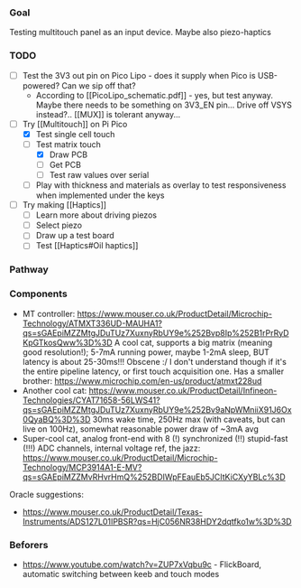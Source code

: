 ### Goal
Testing multitouch panel as an input device. Maybe also piezo-haptics

### TODO
- [ ] Test the 3V3 out pin on Pico Lipo - does it supply when Pico is USB-powered? Can we sip off that?
	- According to [[PicoLipo_schematic.pdf]] - yes, but test anyway. Maybe there needs to be something on 3V3_EN pin... Drive off VSYS instead?.. [[MUX]] is tolerant anyway...
- [ ] Try [[Multitouch]] on Pi Pico
	- [x] Test single cell touch
	- [ ] Test matrix touch
		- [x] Draw PCB
		- [ ] Get PCB
		- [ ] Test raw values over serial
	- [ ] Play with thickness and materials as overlay to test responsiveness when implemented under the keys
- [ ] Try making [[Haptics]]
	- [ ] Learn more about driving piezos
	- [ ] Select piezo
	- [ ] Draw up a test board
	- [ ] Test [[Haptics#Oil haptics]]

### Pathway


### Components
- MT controller: https://www.mouser.co.uk/ProductDetail/Microchip-Technology/ATMXT336UD-MAUHA1?qs=sGAEpiMZZMtgJDuTUz7XuxnyRbUY9e%252Bvp8Ip%252B1rPrRyDKpGTkosQww%3D%3D
	A cool cat, supports a big matrix (meaning good resolution!); 5-7mA running power, maybe 1-2mA sleep, BUT latency is about 25-30ms!!! Obscene :/ I don't understand though if it's the entire pipeline latency, or first touch acquisition one. Has a smaller brother: https://www.microchip.com/en-us/product/atmxt228ud
- Another cool cat: https://www.mouser.co.uk/ProductDetail/Infineon-Technologies/CYAT71658-56LWS41?qs=sGAEpiMZZMtgJDuTUz7XuxnyRbUY9e%252Bv9aNpWMniiX91J6Ox0QyaBQ%3D%3D
	30ms wake time, 250Hz max (with caveats, but can live on 100Hz), somewhat reasonable power draw of ~3mA avg
- Super-cool cat, analog front-end with 8 (!) synchronized (!!) stupid-fast (!!!) ADC channels, internal voltage ref, the jazz: https://www.mouser.co.uk/ProductDetail/Microchip-Technology/MCP3914A1-E-MV?qs=sGAEpiMZZMvRHvrHmQ%252BDIWpFEauEb5JCItKiCXyYBLc%3D

Oracle suggestions:
- https://www.mouser.co.uk/ProductDetail/Texas-Instruments/ADS127L01IPBSR?qs=HjC056NR38HDY2dqtfko1w%3D%3D

### Beforers
- https://www.youtube.com/watch?v=ZUP7xVqbu9c - FlickBoard, automatic switching between keeb and touch modes